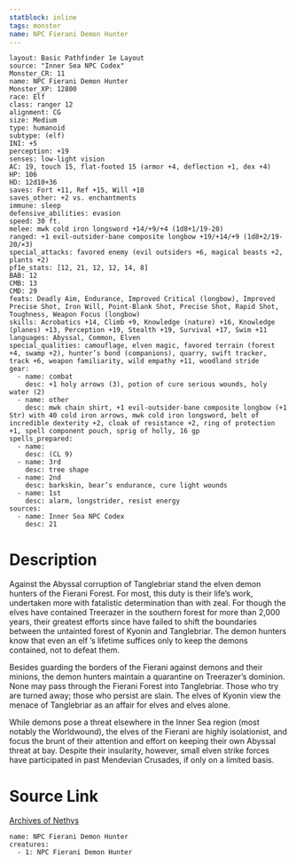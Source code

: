 ```yaml
---
statblock: inline
tags: monster
name: NPC Fierani Demon Hunter
---
```

```statblock
layout: Basic Pathfinder 1e Layout
source: "Inner Sea NPC Codex"
Monster_CR: 11
name: NPC Fierani Demon Hunter
Monster_XP: 12800
race: Elf
class: ranger 12
alignment: CG
size: Medium
type: humanoid
subtype: (elf)
INI: +5
perception: +19
senses: low-light vision
AC: 19, touch 15, flat-footed 15 (armor +4, deflection +1, dex +4)
HP: 106
HD: 12d10+36
saves: Fort +11, Ref +15, Will +10
saves_other: +2 vs. enchantments
immune: sleep
defensive_abilities: evasion
speed: 30 ft.
melee: mwk cold iron longsword +14/+9/+4 (1d8+1/19-20)
ranged: +1 evil-outsider-bane composite longbow +19/+14/+9 (1d8+2/19-20/×3)
special_attacks: favored enemy (evil outsiders +6, magical beasts +2, plants +2)
pf1e_stats: [12, 21, 12, 12, 14, 8]
BAB: 12
CMB: 13
CMD: 29
feats: Deadly Aim, Endurance, Improved Critical (longbow), Improved Precise Shot, Iron Will, Point-Blank Shot, Precise Shot, Rapid Shot, Toughness, Weapon Focus (longbow)
skills: Acrobatics +14, Climb +9, Knowledge (nature) +16, Knowledge (planes) +13, Perception +19, Stealth +19, Survival +17, Swim +11
languages: Abyssal, Common, Elven
special_qualities: camouflage, elven magic, favored terrain (forest +4, swamp +2), hunter’s bond (companions), quarry, swift tracker, track +6, weapon familiarity, wild empathy +11, woodland stride
gear:
  - name: combat
    desc: +1 holy arrows (3), potion of cure serious wounds, holy water (2)
  - name: other
    desc: mwk chain shirt, +1 evil-outsider-bane composite longbow (+1 Str) with 40 cold iron arrows, mwk cold iron longsword, belt of incredible dexterity +2, cloak of resistance +2, ring of protection +1, spell component pouch, sprig of holly, 16 gp
spells_prepared:
  - name:
    desc: (CL 9)
  - name: 3rd
    desc: tree shape
  - name: 2nd
    desc: barkskin, bear’s endurance, cure light wounds
  - name: 1st
    desc: alarm, longstrider, resist energy
sources:
  - name: Inner Sea NPC Codex
    desc: 21
```
# Description
Against the Abyssal corruption of Tanglebriar stand the elven demon hunters of the Fierani Forest. For most, this duty is their life’s work, undertaken more with fatalistic determination than with zeal. For though the elves have contained Treerazer in the southern forest for more than 2,000 years, their greatest efforts since have failed to shift the boundaries between the untainted forest of Kyonin and Tanglebriar. The demon hunters know that even an elf ’s lifetime suffices only to keep the demons contained, not to defeat them.

Besides guarding the borders of the Fierani against demons and their minions, the demon hunters maintain a quarantine on Treerazer’s dominion. None may pass through the Fierani Forest into Tanglebriar. Those who try are turned away; those who persist are slain. The elves of Kyonin view the menace of Tanglebriar as an affair for elves and elves alone.

While demons pose a threat elsewhere in the Inner Sea region (most notably the Worldwound), the elves of the Fierani are highly isolationist, and focus the brunt of their attention and effort on keeping their own Abyssal threat at bay. Despite their insularity, however, small elven strike forces have participated in past Mendevian Crusades, if only on a limited basis.
# Source Link
[Archives of Nethys](https://aonprd.com/NPCDisplay.aspx?ItemName=Fierani%20Demon%20Hunter)
```encounter-table
name: NPC Fierani Demon Hunter
creatures:
  - 1: NPC Fierani Demon Hunter
```

